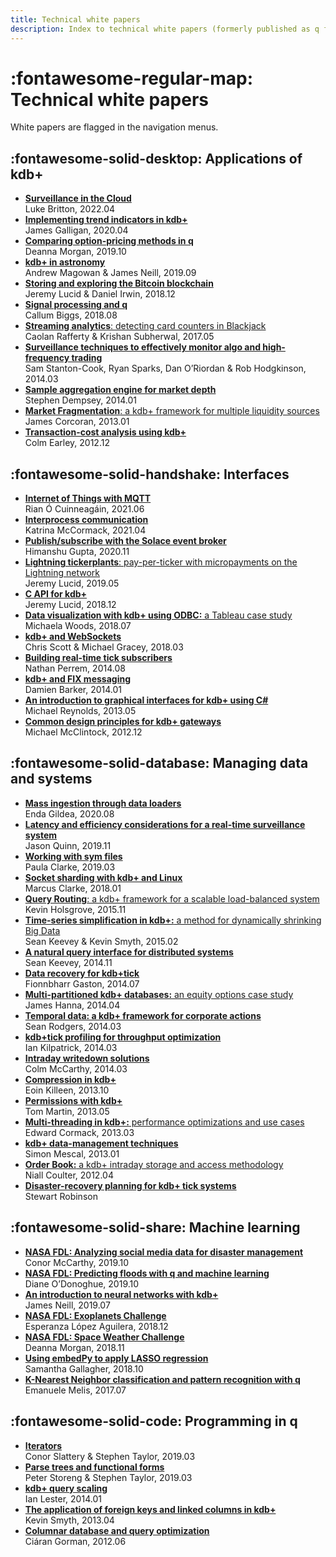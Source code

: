 ```yaml
---
title: Technical white papers
description: Index to technical white papers (formerly published as q for Gods)
---
```

# :fontawesome-regular-map: Technical white papers


White papers are flagged in the navigation menus.


## :fontawesome-solid-desktop: Applications of kdb+

-   [**Surveillance in the Cloud**](surv-cloud/index.md)<br>Luke Britton, 2022.04
-   [**Implementing trend indicators in kdb+**](trend-indicators/index.md)<br>James Galligan, 2020.04
-   [**Comparing option-pricing methods in q**](option-pricing/index.md)<br>Deanna Morgan, 2019.10
-   [**kdb+ in astronomy**](astronomy.md)<br>Andrew Magowan &amp; James Neill, 2019.09
-   [**Storing and exploring the Bitcoin blockchain**](blockchain/index.md)<br>Jeremy Lucid &amp; Daniel Irwin, 2018.12
-   [**Signal processing and q**](signal-processing/index.md)<br>Callum Biggs, 2018.08
-   [**Streaming analytics**: detecting card counters in Blackjack](card-counters/index.md)<br>Caolan&nbsp;Rafferty &amp; Krishan&nbsp;Subherwal, 2017.05
-   [**Surveillance techniques to effectively monitor algo and high-frequency trading**](surveillance/index.md)<br>Sam Stanton-Cook, Ryan Sparks, Dan O’Riordan &amp; Rob Hodgkinson, 2014.03
-   [**Sample aggregation engine for market depth**](market-depth/index.md)<br>Stephen Dempsey, 2014.01
-   [**Market Fragmentation**: a kdb+ framework for multiple liquidity sources](market-fragmentation/index.md)<br>James Corcoran, 2013.01
-   [**Transaction-cost analysis using kdb+**](transaction-cost.md)<br>Colm Earley, 2012.12


## :fontawesome-solid-handshake: Interfaces

-   [**Internet of Things with MQTT**](iot-mqtt/index.md)<br>Rian&nbsp;Ó&nbsp;Cuinneagáin, 2021.06
-   [**Interprocess communication**](ipc/index.md)<br>Katrina&nbsp;McCormack, 2021.04
-   [**Publish/subscribe with the Solace event broker**](solace/index.md)<br>Himanshu&nbsp;Gupta, 2020.11
-   [**Lightning tickerplants**: pay-per-ticker with micropayments on the Lightning network](lightning-tickerplants/index.md)<br>Jeremy&nbsp;Lucid, 2019.05
-   [**C API for kdb+**](capi/index.md)<br>Jeremy&nbsp;Lucid, 2018.12
-   [**Data visualization with kdb+ using ODBC:** a Tableau case study](data-visualization/index.md)<br>Michaela&nbsp;Woods, 2018.07
-   [**kdb+ and WebSockets**](websockets/index.md)<br>Chris&nbsp;Scott &amp; Michael&nbsp;Gracey, 2018.03
-   [**Building real-time tick subscribers**](rt-tick/index.md)<br>Nathan&nbsp;Perrem, 2014.08
-   [**kdb+ and FIX messaging**](fix-messaging.md)<br>Damien&nbsp;Barker, 2014.01
-   [**An introduction to graphical interfaces for kdb+ using C#**](gui/index.md)<br>Michael&nbsp;Reynolds, 2013.05
-   [**Common design principles for kdb+ gateways**](gateway-design/index.md)<br>Michael&nbsp;McClintock, 2012.12


## :fontawesome-solid-database: Managing data and systems

<!-- -   [**Auto Scaling for a kdb+ realtime database**](../cloud/autoscale/index.md) :fontawesome-solid-cloud:<br>Jack Stapleton, 2020.09 -->
-   [**Mass ingestion through data loaders**](data-loaders/index.md)<br>Enda Gildea, 2020.08
-   [**Latency and efficiency considerations for a real-time surveillance system**](surveillance-latency/index.md)<br>Jason Quinn, 2019.11
-   [**Working with sym files**](symfiles.md)<br>Paula Clarke, 2019.03
-   [**Socket sharding with kdb+ and Linux**](socket-sharding/index.md)<br>Marcus Clarke, 2018.01
-   [**Query Routing**: a kdb+ framework for a scalable load-balanced system](query-routing/index.md)<br>Kevin Holsgrove, 2015.11
-   [**Time-series simplification in kdb+:** a method for dynamically shrinking Big Data](ts-shrink/index.md)<br>Sean Keevey &amp; Kevin Smyth, 2015.02
-   [**A natural query interface for distributed systems**](query-interface.md)<br>Sean Keevey, 2014.11
-   [**Data recovery for kdb+tick**](data-recovery.md)<br>Fionnbharr Gaston, 2014.07
-   [**Multi-partitioned kdb+ databases:** an equity options case study](multi-partitioned-dbs/index.md)<br>James Hanna, 2014.04
-   [**Temporal data: a kdb+ framework for corporate actions**](corporate-actions.md)<br>Sean Rodgers, 2014.03
-   [**kdb+tick profiling for throughput optimization**](tick-profiling.md)<br>Ian Kilpatrick, 2014.03
-   [**Intraday writedown solutions**](intraday-writedown/index.md)<br>Colm McCarthy, 2014.03
-   [**Compression in kdb+**](compress/index.md)<br>Eoin Killeen, 2013.10
-   [**Permissions with kdb+**](permissions/index.md)<br>Tom Martin, 2013.05
-   [**Multi-threading in kdb+:** performance optimizations and use cases](multi-thread/index.md)<br>Edward Cormack, 2013.03
-   [**kdb+ data-management techniques**](data-management.md)<br>Simon Mescal, 2013.01
-   [**Order Book:** a kdb+ intraday storage and access methodology](order-book.md)<br>Niall Coulter, 2012.04
-   [**Disaster-recovery planning for kdb+ tick systems**](disaster-recovery/index.md)<br>Stewart Robinson


## :fontawesome-solid-share: Machine learning

-   [**NASA FDL: Analyzing social media data for disaster management**](disaster-management/index.md)<br>Conor McCarthy, 2019.10
-   [**NASA FDL: Predicting floods with q and machine learning**](disaster-floods/index.md)<br>Diane O’Donoghue, 2019.10
-   [**An introduction to neural networks with kdb+**](neural-networks/index.md)<br>James Neill, 2019.07
-   [**NASA FDL: Exoplanets Challenge**](exoplanets/index.md)<br>Esperanza López Aguilera, 2018.12
-   [**NASA FDL: Space Weather Challenge**](space-weather/index.md)<br>Deanna Morgan, 2018.11
-   [**Using embedPy to apply LASSO regression**](embedpy-lasso/index.md)<br>Samantha Gallagher, 2018.10
-   [**K-Nearest Neighbor classification and pattern recognition with q**](machine-learning/index.md)<br>Emanuele Melis, 2017.07


## :fontawesome-solid-code: Programming in q

-   [**Iterators**](iterators/index.md)<br>Conor&nbsp;Slattery &amp; Stephen&nbsp;Taylor, 2019.03
-   [**Parse trees and functional forms**](parse-trees.md)<br>Peter&nbsp;Storeng &amp; Stephen&nbsp;Taylor, 2019.03 
-   [**kdb+ query scaling**](query-scaling.md)<br>Ian&nbsp;Lester, 2014.01
-   [**The application of foreign keys and linked columns in kdb+**](foreign-keys.md)<br>Kevin&nbsp;Smyth, 2013.04 
-   [**Columnar database and query optimization**](columnar-database/index.md)<br>Ciáran&nbsp;Gorman, 2012.06 


